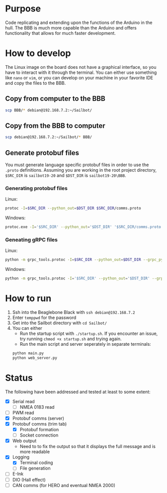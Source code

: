 # Purpose
Code replicating and extending upon the functions of the Arduino in the hull. The BBB is much more capable than the Arduino and offers functionality that allows for much faster development.
# How to develop
The Linux image on the board does not have a graphical interface, so you have to interact with it through the terminal. You can either use something like `nano` or `vim`, or you can develop on your machine in your favorite IDE and copy the files to the BBB.
## Copy from computer to the BBB
```sh
scp BBB/* debian@192.168.7.2:~/Sailbot/
```
## Copy from the BBB to computer
```sh
scp debian@192.168.7.2:~/Sailbot/* BBB/
```
## Generate protobuf files
You must generate language specific protobuf files in order to use the `.proto` definitions.
Assuming you are working in the root project directory, `$SRC_DIR` is `sailbot19-20` and `$DST_DIR` is `sailbot19-20\BBB`.
### Generating protobuf files
Linux:
```bash
protoc -I=$SRC_DIR --python_out=$DST_DIR $SRC_DIR/comms.proto
```
Windows:
```sh
protoc.exe -I='$SRC_DIR' --python_out='$DST_DIR' '$SRC_DIR/comms.proto'
```
### Geneating gRPC files
Linux:
```sh
python -m grpc_tools.protoc -I=$SRC_DIR --python_out=$DST_DIR --grpc_python_out=$DST_DIR $SRC_DIR/comms.proto
```
Windows:
```sh
python -m grpc_tools.protoc -I='$SRC_DIR' --python_out='$DST_DIR' --grpc_python_out='$DST_DIR' '$SRC_DIR/comms.proto'
```

# How to run
1. Ssh into the Beaglebone Black with `ssh debian@192.168.7.2`
2. Enter `temppwd` for the password
3. Get into the Sailbot directory with `cd Sailbot/`
4. You can either
    * Run the startup script with `./startup.sh`. If you encounter an issue, try running `chmod +x startup.sh` and trying again.
    * Run the main script and server seperately in separate terminals:
    ```sh
    python main.py
    python web_server.py
    ```
# Status
The following have been addressed and tested at least to some extent:
- [X] Serial read
    - [ ] NMEA 0183 read
- [ ] PWM read 
- [X] Protobuf comms (server)
- [X] Protobuf comms (trim tab)
    - [X] Protobuf formation
    - [ ] Socket connection
- [X] Web output
    - Need to to fix the output so that it displays the full message and is more readable
- [X] Logging
    - [X] Terminal coding
    - [ ] File generation
- [ ] E-Ink
- [ ] DIO (Hall effect)
- [ ] CAN comms (for HERO and eventual NMEA 2000)